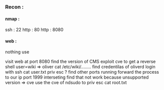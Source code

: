 ### Recon : 

#### nmap : 

ssh : 22
http : 80 
http : 8080

#### web : 

nothing use

visit web at port 8080
find the version of CMS
exploit cve to get a reverse shell
user=wiki => oliver
cat /etc/wiki/........
find credentilas of oliverd
login with ssh
cat user.txt
priv esc ?
find other ports running
forward the process to our ip
port 1999 interseting
find that not work because unsupported version => cve
use the cve of ndsudo to priv esc
cat root.txt
